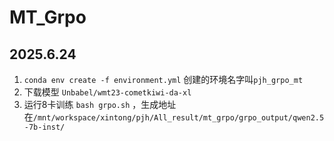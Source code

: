 # MT_Grpo

## 2025.6.24
1. `conda env create -f environment.yml` 创建的环境名字叫`pjh_grpo_mt`
2. 下载模型 `Unbabel/wmt23-cometkiwi-da-xl`
3. 运行8卡训练 `bash grpo.sh` ，生成地址在`/mnt/workspace/xintong/pjh/All_result/mt_grpo/grpo_output/qwen2.5-7b-inst/`
